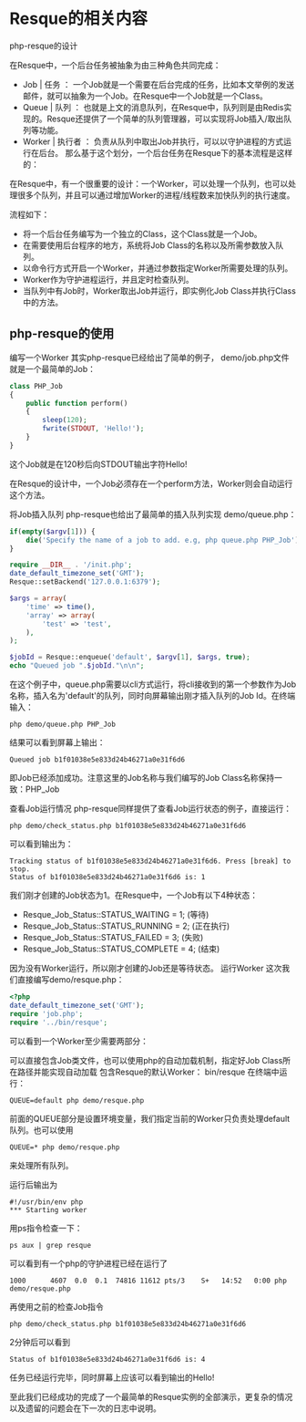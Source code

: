 Resque的相关内容
==============
php-resque的设计

在Resque中，一个后台任务被抽象为由三种角色共同完成：
* Job | 任务 ： 一个Job就是一个需要在后台完成的任务，比如本文举例的发送邮件，就可以抽象为一个Job。在Resque中一个Job就是一个Class。
* Queue | 队列 ： 也就是上文的消息队列，在Resque中，队列则是由Redis实现的。Resque还提供了一个简单的队列管理器，可以实现将Job插入/取出队列等功能。
* Worker | 执行者 ： 负责从队列中取出Job并执行，可以以守护进程的方式运行在后台。
那么基于这个划分，一个后台任务在Resque下的基本流程是这样的：

在Resque中，有一个很重要的设计：一个Worker，可以处理一个队列，也可以处理很多个队列，并且可以通过增加Worker的进程/线程数来加快队列的执行速度。

流程如下：
* 将一个后台任务编写为一个独立的Class，这个Class就是一个Job。
* 在需要使用后台程序的地方，系统将Job Class的名称以及所需参数放入队列。
* 以命令行方式开启一个Worker，并通过参数指定Worker所需要处理的队列。
* Worker作为守护进程运行，并且定时检查队列。
* 当队列中有Job时，Worker取出Job并运行，即实例化Job Class并执行Class中的方法。

## php-resque的使用
编写一个Worker
其实php-resque已经给出了简单的例子， demo/job.php文件就是一个最简单的Job：
```php
class PHP_Job
{
    public function perform()
    {
        sleep(120);
        fwrite(STDOUT, 'Hello!');
    }
}
```
这个Job就是在120秒后向STDOUT输出字符Hello!

在Resque的设计中，一个Job必须存在一个perform方法，Worker则会自动运行这个方法。

将Job插入队列
php-resque也给出了最简单的插入队列实现 demo/queue.php：
```php
if(empty($argv[1])) {
    die('Specify the name of a job to add. e.g, php queue.php PHP_Job');
}

require __DIR__ . '/init.php';
date_default_timezone_set('GMT');
Resque::setBackend('127.0.0.1:6379');

$args = array(
    'time' => time(),
    'array' => array(
        'test' => 'test',
    ),
);

$jobId = Resque::enqueue('default', $argv[1], $args, true);
echo "Queued job ".$jobId."\n\n";
```
在这个例子中，queue.php需要以cli方式运行，将cli接收到的第一个参数作为Job名称，插入名为'default'的队列，同时向屏幕输出刚才插入队列的Job Id。在终端输入：
```shell
php demo/queue.php PHP_Job
```
结果可以看到屏幕上输出：
```shell
Queued job b1f01038e5e833d24b46271a0e31f6d6
```
即Job已经添加成功。注意这里的Job名称与我们编写的Job Class名称保持一致：PHP_Job

查看Job运行情况
php-resque同样提供了查看Job运行状态的例子，直接运行：
```shell
php demo/check_status.php b1f01038e5e833d24b46271a0e31f6d6
```
可以看到输出为：
```shell
Tracking status of b1f01038e5e833d24b46271a0e31f6d6. Press [break] to stop. 
Status of b1f01038e5e833d24b46271a0e31f6d6 is: 1
```
我们刚才创建的Job状态为1。在Resque中，一个Job有以下4种状态：

* Resque_Job_Status::STATUS_WAITING = 1; (等待)
* Resque_Job_Status::STATUS_RUNNING = 2; (正在执行)
* Resque_Job_Status::STATUS_FAILED = 3; (失败)
* Resque_Job_Status::STATUS_COMPLETE = 4; (结束)

因为没有Worker运行，所以刚才创建的Job还是等待状态。
运行Worker
这次我们直接编写demo/resque.php：
```php
<?php
date_default_timezone_set('GMT');
require 'job.php';
require '../bin/resque';
```
可以看到一个Worker至少需要两部分：

可以直接包含Job类文件，也可以使用php的自动加载机制，指定好Job Class所在路径并能实现自动加载
包含Resque的默认Worker： bin/resque
在终端中运行：
```shell
QUEUE=default php demo/resque.php
```
前面的QUEUE部分是设置环境变量，我们指定当前的Worker只负责处理default队列。也可以使用
```shell
QUEUE=* php demo/resque.php
```
来处理所有队列。

运行后输出为
```shell
#!/usr/bin/env php
*** Starting worker
```
用ps指令检查一下：
```shell
ps aux | grep resque
```
可以看到有一个php的守护进程已经在运行了
```shell
1000      4607  0.0  0.1  74816 11612 pts/3    S+   14:52   0:00 php demo/resque.php
```
再使用之前的检查Job指令
```shell
php demo/check_status.php b1f01038e5e833d24b46271a0e31f6d6
```
2分钟后可以看到
```shell
Status of b1f01038e5e833d24b46271a0e31f6d6 is: 4
```
任务已经运行完毕，同时屏幕上应该可以看到输出的Hello!

至此我们已经成功的完成了一个最简单的Resque实例的全部演示，更复杂的情况以及遗留的问题会在下一次的日志中说明。
